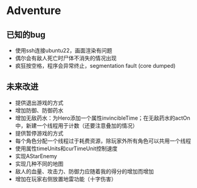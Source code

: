 # Adventure

## 已知的bug

- 使用ssh连接ubuntu22，画面渲染有问题
- 偶尔会有敌人死亡时尸体不消失的情况出现
- 疯狂按空格，程序会异常终止，segmentation fault (core dumped)

## 未来改进

- 提供退出游戏的方式
- 增加防御、防御药水
- 增加无敌药水：为Hero添加一个属性invincibleTime；在无敌药水的actOn中，新建一个线程用于计数（还要注意叠加的情况）
- 提供暂停游戏的方式
- 每个角色分配一个线程过于耗费资源，除玩家外所有角色可以共用一个线程
- 使用属性timeUnits和curTimeUnit控制速度
- 实现AStarEnemy
- 实现几种不同的地图
- 敌人的血量、攻击力、防御力应随着我的得分的增加而增加
- 增加在玩家右侧放置地雷功能（十字伤害）